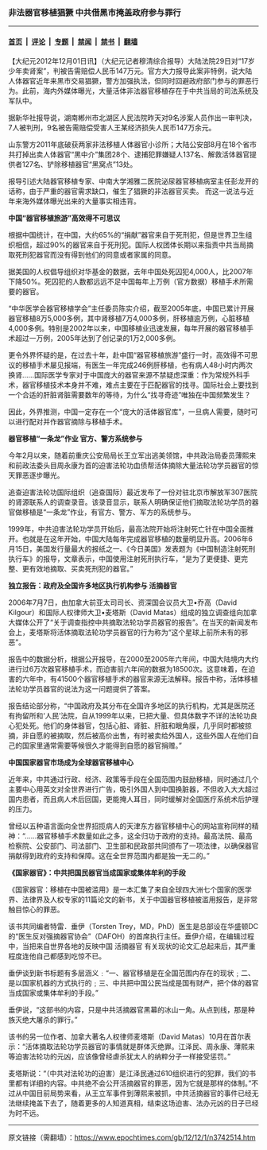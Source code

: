 ### 非法器官移植猖獗 中共借黑市掩盖政府参与罪行

---

#### [首页](../../../..?n3742514) &nbsp;|&nbsp; [评论](../../../../../epoch-comment?n3742514) &nbsp;|&nbsp; [专题](../../../../../epoch-special?n3742514) &nbsp;|&nbsp; [禁闻](../../../../../epoch-news?n3742514) &nbsp;|&nbsp; [禁书](../../../../../books?n3742514) &nbsp;|&nbsp; [翻墙](https://github.com/gfw-breaker/nogfw/blob/master/README.md?n3742514)


<div class="post_content" id="artbody" itemprop="articleBody">
 <!-- article content begin -->
 <p>
  【大纪元2012年12月01日讯】（大纪元记者穆清综合报导）大陆法院29日对“17岁少年卖肾案”，判被告需赔偿人民币147万元。官方大力报导此案非特例，说大陆人体器官近年来黑市交易猖獗，警方加强执法，但同时回避政府部门参与的罪恶行为。此前，海内外媒体曝光，大量活体非法器官移植存在于中共当局的司法系统及军队中。
 </p>
 <p>
  据新华社报导说，湖南郴州市北湖区人民法院昨天对9名涉案人员作出一审判决，7人被判刑，9名被告需赔偿受害人王某经济损失人民币147万余元。
 </p>
 <p>
  山东警方2011年底破获两家非法移植人体器官小诊所；大陆公安部8月在18个省市共打掉出卖人体器官“黑中介”集团28个、逮捕犯罪嫌疑人137名、解救活体器官提供者127名、铲除移植器官“黑窝点”13处。
 </p>
 <p>
  报导引述大陆器官移植专家、中南大学湘雅二医院泌尿器官移植病室主任彭龙开的话称，由于严重的器官需求缺口，催生了猖獗的非法器官买卖。 而这一说法与近年来海外媒体曝光出来的大量事实相违背。
 </p>
 <p>
  <b>
   中国“器官移植旅游”高效得不可思议
  </b>
 </p>
 <p>
  根据中国统计，在中国，大约65%的“捐献”器官来自于死刑犯，但是世界卫生组织相信，超过90%的器官来自于死刑犯。国际人权团体长期以来指责中共当局摘取死刑犯器官而没有得到他们的同意或者家属的同意。
 </p>
 <p>
  据美国的人权倡导组织对华基金的数据，去年中国处死囚犯4,000人，比2007年下降50%。死囚犯的人数都远远不足中国每年上万例（官方数据）移植手术所需要的器官。
 </p>
 <p>
  “中华医学会器官移植学会”主任委员陈实介绍，截至2005年底，中国已累计开展器官移植8万5,000多例，其中肾移植7万4,000多例，肝移植逾万例，心脏移植4,000多例。特别是2002年以来，中国移植业迅速发展，每年开展的器官移植手术超过一万例，2005年达到了创记录的1万2,000多例。
 </p>
 <p>
  更令外界怀疑的是，在过去十年，赴中国“器官移植旅游”盛行一时，高效得不可思议的移植手术屡见报端，有医生一年完成246例肝移植，也有病人48小时内两次换肾……国际医学专家对于中国庞大的器官来源不禁疑虑深重：作为常规外科手术，器官移植技术本身并不难，难点主要在于匹配器官的找寻。国际社会上要找到一个合适的肝脏肾脏需要数年的等待，为什么“找寻奇迹”唯独在中国频繁发生？
 </p>
 <p>
  因此，外界推测，中国一定存在一个“庞大的活体器官库”，一旦病人需要，随时可以进行配对并作器官摘除与移植手术。
 </p>
 <p>
  <b>
   器官移植“一条龙”作业 官方、警方系统参与
  </b>
 </p>
 <p>
  今年2月以来，随着前重庆公安局局长王立军出逃美领馆，中共政治局委员薄熙来和前政法委头目周永康为首的迫害法轮功血债帮活体摘除大量法轮功学员器官的惊天罪恶逐步曝光。
 </p>
 <p>
  追查迫害法轮功国际组织（追查国际）最近发布了一份对驻北京市解放军307医院的肾源联系人的调查录音。该录音显示，联系人明确保证他们摘取法轮功学员的器官做移植是“一条龙”作业，有官方、警方、军方的系统参与。
 </p>
 <p>
  1999年，中共迫害法轮功学员开始后，最高法院开始将注射死亡针在中国全面推开。也就是在这年开始，中国大陆每年完成器官移植的数量明显升高。2006年6月15日，美国发行量最大的报纸之一、《今日美国》发表题为《中国制造注射死刑执行车》的报导，文章表示，中国使用注射死刑执行车，“是为了更便捷、更完整、更有效地摘取、买卖死刑犯的器官。”
 </p>
 <p>
  <b>
   独立报告：政府及全国许多地区执行机构参与
   <ok href="https://www.epochtimes.com/gb/tag/%E6%B4%BB%E6%91%98%E5%99%A8%E5%AE%98.html">
    活摘器官
   </ok>
  </b>
 </p>
 <p>
  2006年7月7日，由加拿大前亚太司司长、资深国会议员大卫•乔高（David Kilgour）和国际人权律师大卫•麦塔斯（David Matas）组成的独立调查组向加拿大媒体公开了“关于调查指控中共摘取法轮功学员器官的报告”。在当天的新闻发布会上，麦塔斯将活体摘取法轮功学员器官的行为称为“这个星球上前所未有的邪恶”。
 </p>
 <p>
  报告中的数据分析，根据公开报导，在2000至2005年六年间，中国大陆境内大约进行过6万次器官移植手术，而迫害前六年间的数据为18500次。这意味着，在迫害的六年中，有41500个器官移植手术的器官来源无法解释。报告中称，活体移植法轮功学员器官的说法为这一问题提供了答案。
 </p>
 <p>
  报告结论部分称，“中国政府及其分布在全国许多地区的执行机构，尤其是医院还有拘留所和‘人民’法院，自从1999年以来，已把大量、但具体数字不详的法轮功良心犯处死。他们的身体器官，包括心脏、肾脏、肝脏和眼角膜，几乎同时都被掠摘，非自愿的被摘取，然后被高价出售，有时被卖给外国人，这些外国人在他们自己的国家里通常需要等候很久才能得到自愿的器官捐赠。”
 </p>
 <p>
  <b>
   中国国家器官市场成为全球器官移植中心
  </b>
 </p>
 <p>
  近年来，中共通过行政、经济、政策等手段在全国范围内鼓励移植，同时通过几个主要中心用英文对全世界进行广告，吸引外国人到中国换脏器，不但收入大大超过国内患者，而且病人术后回国，更能掩人耳目，同时缓解对全国医疗系统术后护理的压力。
 </p>
 <p>
  曾经以五种语言面向全世界招揽病人的天津东方器官移植中心的网站宣称同样的精神：“……器官移植手术数量如此之多，这全归功于政府的支持。最高法院、最高检察院、公安部门、司法部门、卫生部和民政部共同颁布了一项法律，以确保器官捐献得到政府的支持和保障。这在全世界范围内都是独一无二的。”
 </p>
 <p>
  <b>
   《国家器官》：中共把国民器官当成国家或集体牟利的手段
  </b>
 </p>
 <p>
  《国家器官：移植在中国被滥用》是一本汇集了来自全球四大洲七个国家的医学界、法律界及人权专家的11篇论文的新书，关于中国器官移植被滥用报告，是非常触目惊心的罪恶。
 </p>
 <p>
  该书共同编者特雷．垂伊（Torsten Trey，MD，PhD）医生是总部设在华盛顿DC的“医生反对强摘器官协会”（DAFOH）的首席执行主任。垂伊介绍，在编辑过程中，当把来自世界各地的反映中国
  <ok href="https://www.epochtimes.com/gb/tag/%E6%B4%BB%E6%91%98%E5%99%A8%E5%AE%98.html">
   活摘器官
  </ok>
  有关现状的论文汇总起来后，其严重程度连他自己都感到吃惊不已。
 </p>
 <p>
  垂伊谈到新书标题有多层涵义﹕“一、器官移植是在全国范围内存在的现状﹔二、是以国家机器的方式执行的﹔三、中共把中国公民当成是国有财产，把个体的器官当成国家或集体牟利的手段。”
 </p>
 <p>
  垂伊说，“这部书的内容，只是中共活摘器官黑幕的冰山一角。从点到线，那是种族灭绝大屠杀的罪行。”
 </p>
 <p>
  该书的另一位作者、加拿大著名人权律师麦塔斯（David Matas）10月在首尔表示：“活体摘取法轮功学员器官的事情就是群体灭绝罪。江泽民、周永康、薄熙来等迫害法轮功的元凶，应该像曾经虐杀犹太人的纳粹分子一样接受惩罚。”
 </p>
 <p>
  麦塔斯说：“（中共对法轮功的迫害）是江泽民通过610组织进行的犯罪，我们的书里都有详细的内容。中共绝不会公开活摘器官的罪恶，因为它就是那样的体制。”不过从中国目前局势来看，从王立军事件到薄熙来被抓，中共活摘器官的事件已经无法继续掩盖下去了，随着更多的人知道真相，结束这场迫害、法办元凶的日子已经为时不远。
 </p>
 <p>
 </p>
 <!-- article content end -->
 <div id="below_article_ad">
 </div>
</div>


---

原文链接（需翻墙）：https://www.epochtimes.com/gb/12/12/1/n3742514.htm